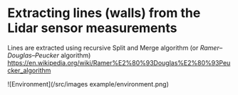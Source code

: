 # Extracting lines (walls) from the Lidar sensor measurements
Lines are extracted using recursive Split and Merge algorithm (or *Ramer–Douglas–Peucker* algorithm) https://en.wikipedia.org/wiki/Ramer%E2%80%93Douglas%E2%80%93Peucker_algorithm 

![Environment](/src/images example/environment.png)
